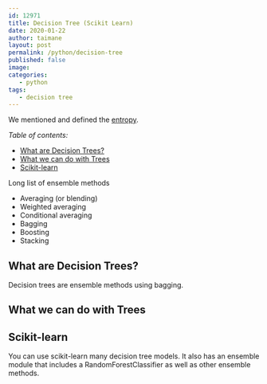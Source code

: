 ```yaml
---
id: 12971
title: Decision Tree (Scikit Learn)
date: 2020-01-22
author: taimane
layout: post
permalink: /python/decision-tree
published: false
image: 
categories: 
   - python
tags:
   - decision tree
---
```

We mentioned and defined the [entropy](...).


_Table of contents:_
- [What are Decision Trees?](#what-are-decision-trees)
- [What we can do with Trees](#what-we-can-do-with-trees)
- [Scikit-learn](#scikit-learn)

Long list of ensemble methods

* Averaging (or blending) 
* Weighted averaging 
* Conditional averaging 
* Bagging 
* Boosting 
* Stacking 
## What are Decision Trees?

Decision trees are ensemble methods using bagging.

## What we can do with Trees

## Scikit-learn

You can use scikit-learn many decision tree models. It also has an ensemble module that includes a RandomForestClassifier as well as other ensemble methods.







